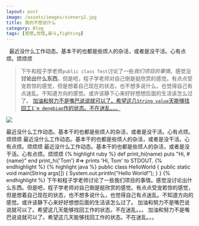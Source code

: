 ```yaml
---
layout: post
image: /assets/images/scenery2.jpg
title: 真的不想说什么
category: Blog
tags: [感想,觉悟,奋斗,fighting]
---
```

&nbsp;&nbsp;最近没什么工作动态。基本干的也都是些烦人的杂活，或者是没干活。心有点烦。烦烦烦
> 下午和程子学老师`public class Test`讨论了一些*我们项目的事情*。感觉没**讨论出什么东西**。但是吧，程子学老师对自己倒是挺欣赏的感觉。有点点受宠若惊的感觉，但是想着自己现在的状态，也不想多说什么，也觉得自己有点迷乱。不知道方向的感觉。或许该静下心来好好想想后面的生活该怎么过了。
[加油和努力不是嘴巴说说就可以了。希望这几`String value`天能够找回工``I`m dengbiao``作的状态。不在迷乱。。。](http://dengbiao.github.io)
<!--more-->
![](http://ww4.sinaimg.cn/bmiddle/aa397b7fjw1dzplsgpdw5j.jpg)  


最近没什么工作动态。基本干的也都是些烦人的杂活，或者是没干活。心有点烦。烦烦烦
最近没什么工作动态。基本干的也都是些烦人的杂活，或者是没干活。心有点烦。烦烦烦
最近没什么工作动态。基本干的也都是些烦人的杂活，或者是没干活。心有点烦。烦烦烦
{% highlight ruby %}
def print_hi(name)
    puts "Hi, #{name}"
    end
    print_hi('Tom')
#=> prints 'Hi, Tom' to STDOUT.
{% endhighlight %}
{% highlight java %}
public class HelloWorld {
    public static void main(String args[]) {
        System.out.println("Hello World!");
    }
}
{% endhighlight %}
下午和程子学老师讨论了一些我们项目的事情。感觉没讨论出什么东西。但是吧，程子学老师对自己倒是挺欣赏的感觉。有点点受宠若惊的感觉，但是想着自己现在的状态，也不想多说什么，也觉得自己有点迷乱。不知道方向的感觉。或许该静下心来好好想想后面的生活该怎么过了。
加油和努力不是嘴巴说说就可以了。希望这几天能够找回工作的状态。不在迷乱。。。
加油和努力不是嘴巴说说就可以了。希望这几天能够找回工作的状态。不在迷乱。。。
